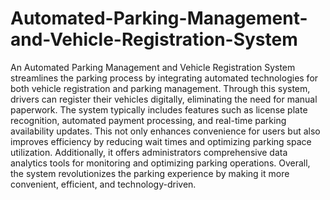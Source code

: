 # Automated-Parking-Management-and-Vehicle-Registration-System
An Automated Parking Management and Vehicle Registration System streamlines the parking process by integrating automated technologies for both vehicle registration and parking management. Through this system, drivers can register their vehicles digitally, eliminating the need for manual paperwork. The system typically includes features such as license plate recognition, automated payment processing, and real-time parking availability updates. This not only enhances convenience for users but also improves efficiency by reducing wait times and optimizing parking space utilization. Additionally, it offers administrators comprehensive data analytics tools for monitoring and optimizing parking operations. Overall, the system revolutionizes the parking experience by making it more convenient, efficient, and technology-driven.
